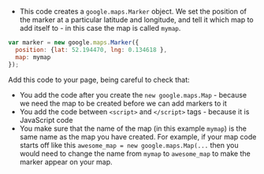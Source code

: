 + This code creates a `google.maps.Marker` object. We set the position of the marker at a particular latitude and longitude, and tell it which map to add itself to - in this case the map is called `mymap`.

```javascript
var marker = new google.maps.Marker({
  position: {lat: 52.194470, lng: 0.134618 },
  map: mymap
});
```

Add this code to your page, being careful to check that:
- You add the code after you create the `new google.maps.Map` - because we need the map to be created before we can add markers to it
- You add the code between `<script>` and `</script>` tags - because it is JavaScript code
- You make sure that the name of the map (in this example `mymap`) is the same name as the map you have created. For example, if your map code starts off like this `awesome_map = new google.maps.Map(...` then you would need to change the name from `mymap` to `awesome_map` to make the marker appear on your map.
